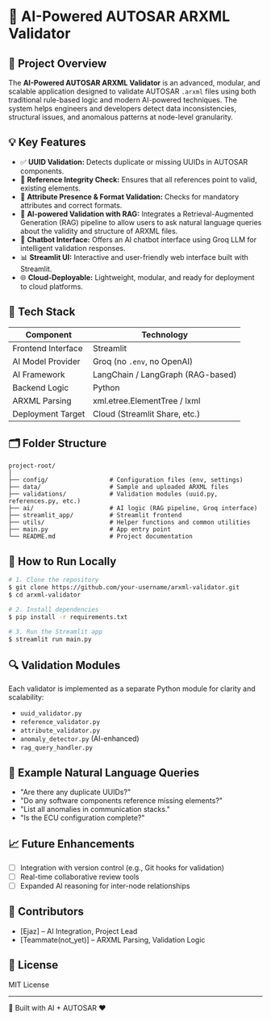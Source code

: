 # 🚀 AI-Powered AUTOSAR ARXML Validator

## 📌 Project Overview
The **AI-Powered AUTOSAR ARXML Validator** is an advanced, modular, and scalable application designed to validate AUTOSAR `.arxml` files using both traditional rule-based logic and modern AI-powered techniques. The system helps engineers and developers detect data inconsistencies, structural issues, and anomalous patterns at node-level granularity.

## 💡 Key Features
- ✅ **UUID Validation:** Detects duplicate or missing UUIDs in AUTOSAR components.
- 🔗 **Reference Integrity Check:** Ensures that all references point to valid, existing elements.
- 🧩 **Attribute Presence & Format Validation:** Checks for mandatory attributes and correct formats.
- 🤖 **AI-powered Validation with RAG:** Integrates a Retrieval-Augmented Generation (RAG) pipeline to allow users to ask natural language queries about the validity and structure of ARXML files.
- 💬 **Chatbot Interface:** Offers an AI chatbot interface using Groq LLM for intelligent validation responses.
- 📊 **Streamlit UI:** Interactive and user-friendly web interface built with Streamlit.
- 🌐 **Cloud-Deployable:** Lightweight, modular, and ready for deployment to cloud platforms.

## 🧠 Tech Stack
| Component                  | Technology                     |
|---------------------------|----------------------------------|
| Frontend Interface        | Streamlit                        |
| AI Model Provider         | Groq (no `.env`, no OpenAI)      |
| AI Framework              | LangChain / LangGraph (RAG-based)|
| Backend Logic             | Python                           |
| ARXML Parsing             | xml.etree.ElementTree / lxml     |
| Deployment Target         | Cloud (Streamlit Share, etc.)    |

## 🗂️ Folder Structure
```
project-root/
│
├── config/                 # Configuration files (env, settings)
├── data/                   # Sample and uploaded ARXML files
├── validations/            # Validation modules (uuid.py, references.py, etc.)
├── ai/                     # AI logic (RAG pipeline, Groq interface)
├── streamlit_app/          # Streamlit frontend
├── utils/                  # Helper functions and common utilities
├── main.py                 # App entry point
└── README.md               # Project documentation
```

## 🧪 How to Run Locally
```bash
# 1. Clone the repository
$ git clone https://github.com/your-username/arxml-validator.git
$ cd arxml-validator

# 2. Install dependencies
$ pip install -r requirements.txt

# 3. Run the Streamlit app
$ streamlit run main.py
```

## 🔍 Validation Modules
Each validator is implemented as a separate Python module for clarity and scalability:
- `uuid_validator.py`
- `reference_validator.py`
- `attribute_validator.py`
- `anomaly_detector.py` (AI-enhanced)
- `rag_query_handler.py`

## 💬 Example Natural Language Queries
- "Are there any duplicate UUIDs?"
- "Do any software components reference missing elements?"
- "List all anomalies in communication stacks."
- "Is the ECU configuration complete?"

## 📈 Future Enhancements
- [ ] Integration with version control (e.g., Git hooks for validation)
- [ ] Real-time collaborative review tools
- [ ] Expanded AI reasoning for inter-node relationships

## 🙌 Contributors
- [Ejaz] – AI Integration, Project Lead
- [Teammate(not_yet)] – ARXML Parsing, Validation Logic

## 📄 License
MIT License

---
🧠 Built with AI + AUTOSAR ❤️

